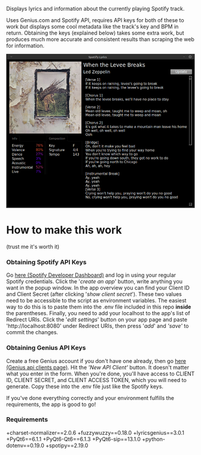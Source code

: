 Displays lyrics and information about the currently playing Spotify track.

Uses Genius.com and Spotify API, requires API keys for both of these to work *but* displays some cool metadata like the track's key and BPM in return.
Obtaining the keys (explained below) takes some extra work, but produces much more accurate and consistent results than scraping the web for information.

![Screenshot](screenshot.png)

# How to make this work
(trust me it's worth it)

### Obtaining Spotify API Keys
Go [here (Spotify Developer Dashboard)](https://developer.spotify.com/dashboard/) and log in using your regular Spotify credentials.
Click the '*create an app*' button, write anything you want in the popup window.
In the app overview you can find your Client ID and Client Secret (after clicking '*show client secret*').
These two values need to be accessible to the script as environment variables. The easiest way to do this is to paste them into the .env file included in this repo **inside** the parentheses.
Finally, you need to add your localhost to the app's list of Redirect URIs.
Click the '*edit settings*' button on your app page and paste 'http://localhost:8080' under Redirect URIs, then press '*add*' and *'save'* to commit the changes.

### Obtaining Genius API Keys
Create a free Genius account if you don't have one already, then go [here (Genius api clients page)](https://genius.com/api-clients).
Hit the *'New API Client'* button. It doesn't matter what you enter in the form. 
When you're done, you'll have access to CLIENT ID, CLIENT SECRET, and CLIENT ACCESS TOKEN, which you will need to generate.
Copy these into the .env file just like the Spotify keys.

If you've done everything correctly and your environment fulfills the requirements, the app is good to go!

### Requirements
+charset-normalizer==2.0.6
+fuzzywuzzy==0.18.0
+lyricsgenius==3.0.1
+PyQt6==6.1.1
+PyQt6-Qt6==6.1.3
+PyQt6-sip==13.1.0
+python-dotenv==0.19.0
+spotipy==2.19.0
